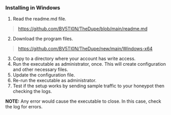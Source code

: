 ### Installing in Windows
1. Read the readme.md file.
> https://github.com/BV5Tl0N/TheDupe/blob/main/readme.md
2. Download the program files.
> https://github.com/BV5Tl0N/TheDupe/new/main/Windows-x64
3. Copy to a directory where your account has write access.
4. Run the executable as administrator, once. This will create configuration and other necessary files.
5. Update the configuration file.
6. Re-run the executable as administrator.
7. Test if the setup works by sending sample traffic to your honeypot then checking the logs.

**NOTE:** Any error would cause the executable to close. In this case, check the log for errors.

